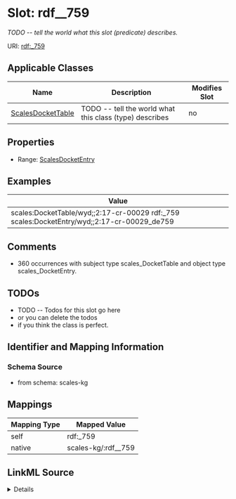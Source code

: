 

# Slot: rdf__759


_TODO -- tell the world what this slot (predicate) describes._





URI: [rdf:_759](http://www.w3.org/1999/02/22-rdf-syntax-ns#_759)



<!-- no inheritance hierarchy -->





## Applicable Classes

| Name | Description | Modifies Slot |
| --- | --- | --- |
| [ScalesDocketTable](../classes/ScalesDocketTable.md) | TODO -- tell the world what this class (type) describes |  no  |







## Properties

* Range: [ScalesDocketEntry](../classes/ScalesDocketEntry.md)






## Examples

| Value |
| --- |
| scales:DocketTable/wyd;;2:17-cr-00029 rdf:_759 scales:DocketEntry/wyd;;2:17-cr-00029_de759 |

## Comments

* 360 occurrences with subject type scales_DocketTable and object type scales_DocketEntry.

## TODOs

* TODO -- Todos for this slot go here
* or you can delete the todos
* if you think the class is perfect.

## Identifier and Mapping Information







### Schema Source


* from schema: scales-kg




## Mappings

| Mapping Type | Mapped Value |
| ---  | ---  |
| self | rdf:_759 |
| native | scales-kg/:rdf__759 |




## LinkML Source

<details>
```yaml
name: rdf__759
description: TODO -- tell the world what this slot (predicate) describes.
todos:
- TODO -- Todos for this slot go here
- or you can delete the todos
- if you think the class is perfect.
comments:
- 360 occurrences with subject type scales_DocketTable and object type scales_DocketEntry.
examples:
- value: scales:DocketTable/wyd;;2:17-cr-00029 rdf:_759 scales:DocketEntry/wyd;;2:17-cr-00029_de759
from_schema: scales-kg
rank: 1000
slot_uri: rdf:_759
alias: rdf__759
domain_of:
- scales_DocketTable
range: scales_DocketEntry

```
</details>